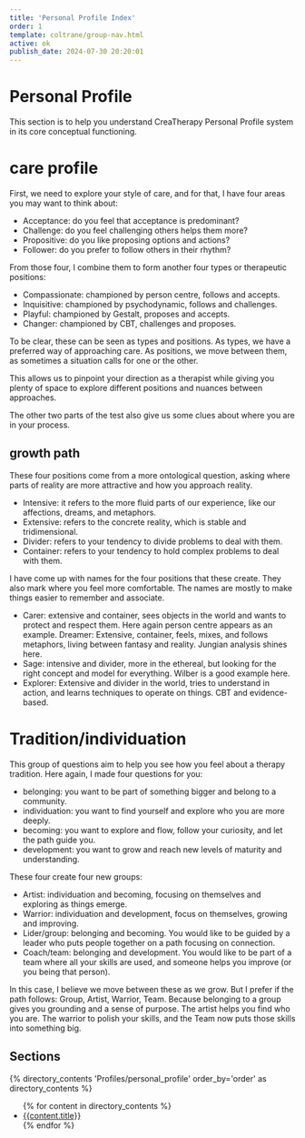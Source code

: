 ```yaml
---
title: 'Personal Profile Index'
order: 1
template: coltrane/group-nav.html
active: ok
publish_date: 2024-07-30 20:20:01
---
```

# Personal Profile

This section is to help you understand CreaTherapy Personal Profile system in its core conceptual functioning.

# care profile
First, we need to explore your style of care, and for that, I have four areas you may want to think about:

- Acceptance: do you feel that acceptance is predominant?
- Challenge: do you feel challenging others helps them more?
- Propositive: do you like proposing options and actions?
- Follower: do you prefer to follow others in their rhythm?

From those four, I combine them to form another four types or therapeutic positions:

- Compassionate: championed by person centre, follows and accepts. 
- Inquisitive: championed by psychodynamic, follows and challenges.
- Playful: championed by Gestalt, proposes and accepts.
- Changer: championed by CBT, challenges and proposes. 

To be clear, these can be seen as types and positions. As types, we have a preferred way of approaching care. As positions, we move between them, as sometimes a situation calls for one or the other. 

This allows us to pinpoint your direction as a therapist while giving you plenty of space to explore different positions and nuances between approaches. 

The other two parts of the test also give us some clues about where you are in your process.

## growth path

These four positions come from a more ontological question, asking where parts of reality are more attractive and how you approach reality. 

- Intensive: it refers to the more fluid parts of our experience, like our affections, dreams, and metaphors. 
- Extensive: refers to the concrete reality, which is stable and tridimensional. 
- Divider: refers to your tendency to divide problems to deal with them. 
- Container: refers to your tendency to hold complex problems to deal with them.

I have come up with names for the four positions that these create. They also mark where you feel more comfortable. The names are mostly to make things easier to remember and associate. 

- Carer: extensive and container, sees objects in the world and wants to protect and respect them. Here again person centre appears as an example. 
Dreamer: Extensive, container, feels, mixes, and follows metaphors, living between fantasy and reality. Jungian analysis shines here. 
- Sage: intensive and divider, more in the ethereal, but looking for the right concept and model for everything. Wilber is a good example here. 
- Explorer: Extensive and divider in the world, tries to understand in action, and learns techniques to operate on things. CBT and evidence-based. 

# Tradition/individuation

This group of questions aim to help you see how you feel about a therapy tradition. Here again, I made four questions for you:

- belonging: you want to be part of something bigger and belong to a community. 
- individuation: you want to find yourself and explore who you are more deeply.
- becoming: you want to explore and flow, follow your curiosity, and let the path guide you.
- development: you want to grow and reach new levels of maturity and understanding.

These four create four new groups:
- Artist: individuation and becoming, focusing on themselves and exploring as things emerge. 
- Warrior: individuation and development, focus on themselves, growing and improving.
- Lider/group: belonging and becoming. You would like to be guided by a leader who puts people together on a path focusing on connection. 
- Coach/team: belonging and development. You would like to be part of a team where all your skills are used, and someone helps you improve (or you being that person). 

In this case, I believe we move between these as we grow. But I prefer if the path follows: Group, Artist, Warrior, Team. Because belonging to a group gives you grounding and a sense of purpose. The artist helps you find who you are. The warrior to polish your skills, and the Team now puts those skills into something big. 


## Sections
{% directory_contents 'Profiles/personal_profile' order_by='order' as directory_contents %}
<ul>
{% for content in directory_contents %}
    <li><a href="/{{content.slug}}/">{{content.title}}</a></li>
    {% endfor %}
</ul>